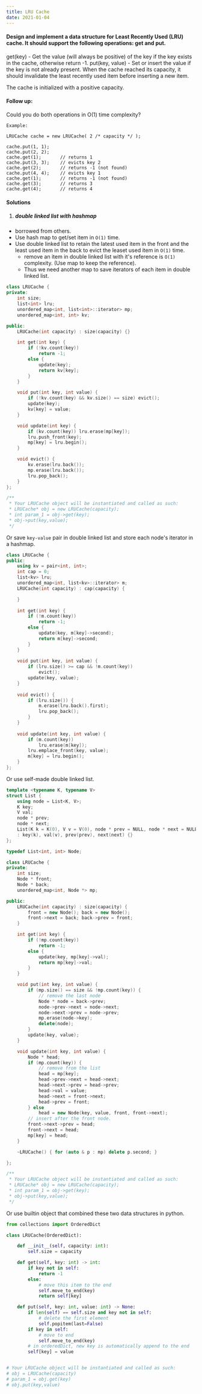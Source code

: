 ```yaml
---
title: LRU Cache
date: 2021-01-04
---
```

#### Design and implement a data structure for Least Recently Used (LRU) cache. It should support the following operations: get and put.

get(key) - Get the value (will always be positive) of the key if the key exists in the cache, otherwise return -1.
put(key, value) - Set or insert the value if the key is not already present. When the cache reached its capacity, it should invalidate the least recently used item before inserting a new item.

The cache is initialized with a positive capacity.

#### Follow up:
Could you do both operations in O(1) time complexity?

```
Example:

LRUCache cache = new LRUCache( 2 /* capacity */ );

cache.put(1, 1);
cache.put(2, 2);
cache.get(1);       // returns 1
cache.put(3, 3);    // evicts key 2
cache.get(2);       // returns -1 (not found)
cache.put(4, 4);    // evicts key 1
cache.get(1);       // returns -1 (not found)
cache.get(3);       // returns 3
cache.get(4);       // returns 4
```


#### Solutions

1. ##### double linked list with hashmap

- borrowed from others.
- Use hash map to get/set item in `O(1)` time.
- Use double linked list to retain the latest used item in the front and the least used item in the back to evict the leaset used item in `O(1)` time.
    - remove an item in double linked list with it's reference is `O(1)` complexity. (Use map to keep the reference).
    - Thus we need another map to save iterators of each item in double linked list.


```cpp
class LRUCache {
private:
    int size;
    list<int> lru;
    unordered_map<int, list<int>::iterator> mp;
    unordered_map<int, int> kv;

public:
    LRUCache(int capacity) : size(capacity) {}

    int get(int key) {
        if (!kv.count(key))
            return -1;
        else {
            update(key);
            return kv[key];
        }
    }

    void put(int key, int value) {
        if (!kv.count(key) && kv.size() == size) evict();
        update(key);
        kv[key] = value;
    }

    void update(int key) {
        if (kv.count(key)) lru.erase(mp[key]);
        lru.push_front(key);
        mp[key] = lru.begin();
    }

    void evict() {
        kv.erase(lru.back());
        mp.erase(lru.back());
        lru.pop_back();
    }
};

/**
 * Your LRUCache object will be instantiated and called as such:
 * LRUCache* obj = new LRUCache(capacity);
 * int param_1 = obj->get(key);
 * obj->put(key,value);
 */
```

Or save `key-value` pair in double linked list and store each node's iterator in a hashmap.

```cpp
class LRUCache {
public:
    using kv = pair<int, int>;
    int cap = 0;
    list<kv> lru;
    unordered_map<int, list<kv>::iterator> m;
    LRUCache(int capacity) : cap(capacity) {

    }
    
    int get(int key) {
        if (!m.count(key))
            return -1;
        else {
            update(key, m[key]->second);
            return m[key]->second;
        }
    }
    
    void put(int key, int value) {
        if (lru.size() >= cap && !m.count(key))
            evict();
        update(key, value);
    }
    
    void evict() {
        if (lru.size()) {
            m.erase(lru.back().first);
            lru.pop_back();
        }
    }
    
    void update(int key, int value) {
        if (m.count(key))
            lru.erase(m[key]);
        lru.emplace_front(key, value);
        m[key] = lru.begin();
    }
};
```

Or use self-made double linked list.

```cpp
template <typename K, typename V>
struct List {
    using node = List<K, V>;
    K key;
    V val;
    node * prev;
    node * next;
    List(K k = K(0), V v = V(0), node * prev = NULL, node * next = NULL)
    : key(k), val(v), prev(prev), next(next) {}
};

typedef List<int, int> Node;

class LRUCache {
private:
    int size;
    Node * front;
    Node * back;
    unordered_map<int, Node *> mp;

public:
    LRUCache(int capacity) : size(capacity) {
        front = new Node(); back = new Node(); 
        front->next = back; back->prev = front;
    }

    int get(int key) {
        if (!mp.count(key))
            return -1;
        else {
            update(key, mp[key]->val);
            return mp[key]->val;
        }
    }

    void put(int key, int value) {
        if (mp.size() == size && !mp.count(key)) {
            // remove the last node
            Node * node = back->prev;
            node->prev->next = node->next;
            node->next->prev = node->prev;
            mp.erase(node->key);
            delete(node);
        }
        update(key, value);
    }

    void update(int key, int value) {
        Node * head;
        if (mp.count(key)) {
            // remove from the list
            head = mp[key];
            head->prev->next = head->next;
            head->next->prev = head->prev;
            head->val = value;
            head->next = front->next;
            head->prev = front;
        } else
            head = new Node(key, value, front, front->next);
        // insert after the front node.
        front->next->prev = head;
        front->next = head;
        mp[key] = head;
    }

    ~LRUCache() { for (auto & p : mp) delete p.second; }

};

/**
 * Your LRUCache object will be instantiated and called as such:
 * LRUCache* obj = new LRUCache(capacity);
 * int param_1 = obj->get(key);
 * obj->put(key,value);
 */
```

Or use builtin object that combined these two data structures in python.

```python
from collections import OrderedDict

class LRUCache(OrderedDict):

    def __init__(self, capacity: int):
        self.size = capacity

    def get(self, key: int) -> int:
        if key not in self:
            return -1
        else:
            # move this item to the end
            self.move_to_end(key)
            return self[key]

    def put(self, key: int, value: int) -> None:
        if len(self) == self.size and key not in self:
            # delete the first element
            self.popitem(last=False)
        if key in self:
            # move to end
            self.move_to_end(key)
        # in orderedDict, new key is automatically append to the end
        self[key] = value


# Your LRUCache object will be instantiated and called as such:
# obj = LRUCache(capacity)
# param_1 = obj.get(key)
# obj.put(key,value)
```